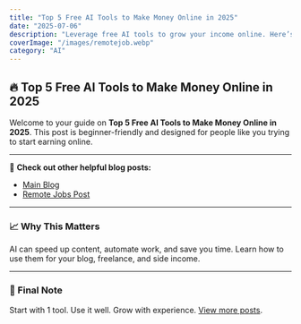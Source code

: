 ```yaml
---
title: "Top 5 Free AI Tools to Make Money Online in 2025"
date: "2025-07-06"
description: "Leverage free AI tools to grow your income online. Here’s how to use them effectively."
coverImage: "/images/remotejob.webp"
category: "AI"
---
```


## 🔥 Top 5 Free AI Tools to Make Money Online in 2025

Welcome to your guide on **Top 5 Free AI Tools to Make Money Online in 2025**. This post is beginner-friendly and designed for people like you trying to start earning online.

---

📌 **Check out other helpful blog posts:**
- [Main Blog](http://localhost:3001/blog)
- [Remote Jobs Post](http://localhost:3001/blog/remote-jobs-no-experience)

---

### 📈 Why This Matters

AI can speed up content, automate work, and save you time. Learn how to use them for your blog, freelance, and side income.

---

### 💬 Final Note

Start with 1 tool. Use it well. Grow with experience. [View more posts](http://localhost:3001/blog).
